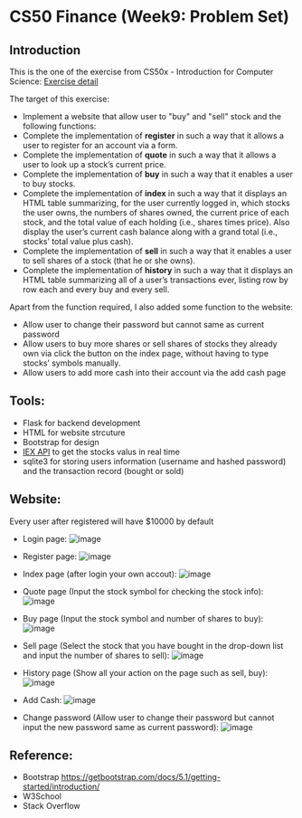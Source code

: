 # CS50 Finance (Week9: Problem Set)

## Introduction
This is the one of the exercise from CS50x - Introduction for Computer Science: <a href="https://cs50.harvard.edu/x/2021/psets/9/finance/">Exercise detail</a>

The target of this exercise:
<ul> 
  <li>Implement a website that allow user to "buy" and "sell" stock and the following functions:</li>
  <li>Complete the implementation of <b>register</b> in such a way that it allows a user to register for an account via a form.</li>
  <li>Complete the implementation of <b>quote</b> in such a way that it allows a user to look up a stock’s current price.</li>
  <li>Complete the implementation of <b>buy</b> in such a way that it enables a user to buy stocks.</li>
  <li>Complete the implementation of <b>index</b> in such a way that it displays an HTML table summarizing, for the user currently logged in, which stocks the user owns, the numbers of shares owned, the current price of each stock, and the total value of each holding (i.e., shares times price). Also display the user’s current cash balance along with a grand total (i.e., stocks’ total value plus cash).
  </li>
  <li>Complete the implementation of <b>sell</b> in such a way that it enables a user to sell shares of a stock (that he or she owns).</li>
  <li>Complete the implementation of <b>history</b> in such a way that it displays an HTML table summarizing all of a user’s transactions ever, listing row by row each and every buy and every sell.
  </li>
</ul>

Apart from the function required, I also added some function to the website: 
- Allow user to change their password but cannot same as current password
- Allow users to buy more shares or sell shares of stocks they already own via click the button on the index page, without having to type stocks’ symbols manually.
- Allow users to add more cash into their account via the add cash page

## Tools:
- Flask for backend development
- HTML for website strcuture 
- Bootstrap for design
- <a href="https://iexcloud.io/">IEX API</a> to get the stocks valus in real time
- sqlite3 for storing users information (username and hashed password) and the transaction record (bought or sold)

## Website:

Every user after registered will have $10000 by default
- Login page:
![image](https://user-images.githubusercontent.com/78290169/147714592-d4823736-11ad-450a-b210-29a6185d1825.png)

- Register page:
![image](https://user-images.githubusercontent.com/78290169/147714600-5cdaa2a6-07b3-43c6-9145-ccc22bdda35f.png)

- Index page (after login your own accout):
![image](https://user-images.githubusercontent.com/78290169/147733960-b2c3e44b-1eab-4dc1-b102-98768b220d9a.png)

- Quote page (Input the stock symbol for checking the stock info):
![image](https://user-images.githubusercontent.com/78290169/147733972-835636ec-cb12-4b1d-861f-6d9959ba5918.png)

- Buy page (Input the stock symbol and number of shares to buy):
![image](https://user-images.githubusercontent.com/78290169/147733981-27e16096-e237-463a-a805-2350ab5907ba.png)

- Sell page (Select the stock that you have bought in the drop-down list and input the number of shares to sell):
![image](https://user-images.githubusercontent.com/78290169/147733999-048bbee0-b02e-48c1-82ba-4408c2e51351.png)

- History page (Show all your action on the page such as sell, buy):
![image](https://user-images.githubusercontent.com/78290169/147734241-a7f25038-90db-4376-ac1a-513b367f7419.png)

- Add Cash:
![image](https://user-images.githubusercontent.com/78290169/147734058-51e9cb87-fed3-41b0-abc5-e4d372bf94b2.png)

- Change password (Allow user to change their password but cannot input the new password same as current password):
![image](https://user-images.githubusercontent.com/78290169/147734093-b6fd2d4c-78c4-47d4-a684-f6b7775afee2.png)

## Reference:
- Bootstrap https://getbootstrap.com/docs/5.1/getting-started/introduction/
- W3School
- Stack Overflow
